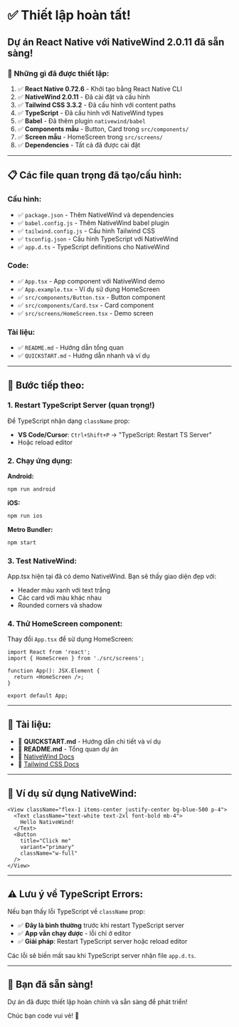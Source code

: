 # ✅ Thiết lập hoàn tất!

## Dự án React Native với NativeWind 2.0.11 đã sẵn sàng!

### 🎯 Những gì đã được thiết lập:

1. ✅ **React Native 0.72.6** - Khởi tạo bằng React Native CLI
2. ✅ **NativeWind 2.0.11** - Đã cài đặt và cấu hình
3. ✅ **Tailwind CSS 3.3.2** - Đã cấu hình với content paths
4. ✅ **TypeScript** - Đã cấu hình với NativeWind types
5. ✅ **Babel** - Đã thêm plugin `nativewind/babel`
6. ✅ **Components mẫu** - Button, Card trong `src/components/`
7. ✅ **Screen mẫu** - HomeScreen trong `src/screens/`
8. ✅ **Dependencies** - Tất cả đã được cài đặt

---

## 📋 Các file quan trọng đã tạo/cấu hình:

### Cấu hình:
- ✅ `package.json` - Thêm NativeWind và dependencies
- ✅ `babel.config.js` - Thêm NativeWind babel plugin
- ✅ `tailwind.config.js` - Cấu hình Tailwind CSS
- ✅ `tsconfig.json` - Cấu hình TypeScript với NativeWind
- ✅ `app.d.ts` - TypeScript definitions cho NativeWind

### Code:
- ✅ `App.tsx` - App component với NativeWind demo
- ✅ `App.example.tsx` - Ví dụ sử dụng HomeScreen
- ✅ `src/components/Button.tsx` - Button component
- ✅ `src/components/Card.tsx` - Card component
- ✅ `src/screens/HomeScreen.tsx` - Demo screen

### Tài liệu:
- ✅ `README.md` - Hướng dẫn tổng quan
- ✅ `QUICKSTART.md` - Hướng dẫn nhanh và ví dụ

---

## 🚀 Bước tiếp theo:

### 1. Restart TypeScript Server (quan trọng!)
Để TypeScript nhận dạng `className` prop:
- **VS Code/Cursor**: `Ctrl+Shift+P` → "TypeScript: Restart TS Server"
- Hoặc reload editor

### 2. Chạy ứng dụng:

**Android:**
```bash
npm run android
```

**iOS:**
```bash
npm run ios
```

**Metro Bundler:**
```bash
npm start
```

### 3. Test NativeWind:
App.tsx hiện tại đã có demo NativeWind. Bạn sẽ thấy giao diện đẹp với:
- Header màu xanh với text trắng
- Các card với màu khác nhau
- Rounded corners và shadow

### 4. Thử HomeScreen component:
Thay đổi `App.tsx` để sử dụng HomeScreen:
```tsx
import React from 'react';
import { HomeScreen } from './src/screens';

function App(): JSX.Element {
  return <HomeScreen />;
}

export default App;
```

---

## 📖 Tài liệu:

- 📘 **QUICKSTART.md** - Hướng dẫn chi tiết và ví dụ
- 📗 **README.md** - Tổng quan dự án
- 📙 [NativeWind Docs](https://www.nativewind.dev/)
- 📕 [Tailwind CSS Docs](https://tailwindcss.com/)

---

## 🎨 Ví dụ sử dụng NativeWind:

```tsx
<View className="flex-1 items-center justify-center bg-blue-500 p-4">
  <Text className="text-white text-2xl font-bold mb-4">
    Hello NativeWind!
  </Text>
  <Button 
    title="Click me" 
    variant="primary"
    className="w-full"
  />
</View>
```

---

## ⚠️ Lưu ý về TypeScript Errors:

Nếu bạn thấy lỗi TypeScript về `className` prop:
- ✅ **Đây là bình thường** trước khi restart TypeScript server
- ✅ **App vẫn chạy được** - lỗi chỉ ở editor
- ✅ **Giải pháp**: Restart TypeScript server hoặc reload editor

Các lỗi sẽ biến mất sau khi TypeScript server nhận file `app.d.ts`.

---

## 🎉 Bạn đã sẵn sàng!

Dự án đã được thiết lập hoàn chỉnh và sẵn sàng để phát triển!

Chúc bạn code vui vẻ! 🚀

